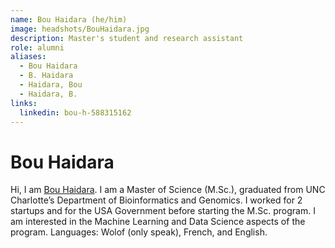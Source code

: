 ```yaml
---
name: Bou Haidara (he/him)
image: headshots/BouHaidara.jpg
description: Master's student and research assistant
role: alumni
aliases:
  - Bou Haidara
  - B. Haidara
  - Haidara, Bou
  - Haidara, B.
links:
  linkedin: bou-h-588315162
---
```


# Bou Haidara

Hi, I am [Bou Haidara](linkedin.com/in/bou-h-588315162). I am a Master of Science (M.Sc.), graduated from UNC Charlotte’s Department of Bioinformatics and Genomics. I worked for 2 startups and for the USA Government before starting the M.Sc. program. I am interested in the Machine Learning and Data Science aspects of the program. Languages: Wolof (only speak), French, and English. 